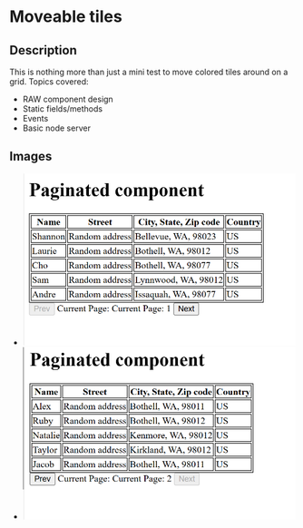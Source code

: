 # Moveable tiles
## Description
This is nothing more than just a mini test to move colored tiles around on a grid. Topics covered: 
- RAW component design
- Static fields/methods
- Events
- Basic node server

## Images
- ![First page default](https://github.com/secretmtgdev/Raw-JavaScript/blob/main/paginate/assets/images/first_page.png)
- ![Second page](https://github.com/secretmtgdev/Raw-JavaScript/blob/main/paginate/assets/images/second_page.png)